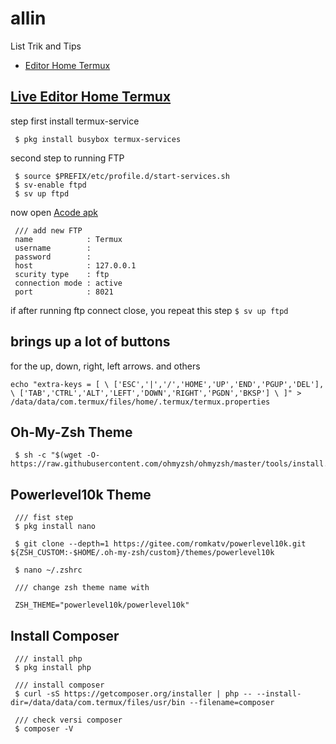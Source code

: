 # allin

 List Trik and Tips
 
 - [Editor Home Termux](#LiveTermux)






## [Live Editor Home Termux](#LiveTermux)

step first install termux-service 
````
 $ pkg install busybox termux-services
````
second step to running FTP
````
 $ source $PREFIX/etc/profile.d/start-services.sh
 $ sv-enable ftpd
 $ sv up ftpd
````
now open [Acode apk](https://play.google.com/store/apps/details?id=com.foxdebug.acodefree)
````
 /// add new FTP
 name            : Termux
 username        : 
 password        :
 host            : 127.0.0.1
 scurity type    : ftp
 connection mode : active
 port            : 8021

````
if after running ftp connect close, you repeat this step ` $ sv up ftpd `

## brings up a lot of buttons

for the up, down, right, left arrows. and others
````
echo "extra-keys = [ \ ['ESC','|','/','HOME','UP','END','PGUP','DEL'], \ ['TAB','CTRL','ALT','LEFT','DOWN','RIGHT','PGDN','BKSP'] \ ]" > /data/data/com.termux/files/home/.termux/termux.properties
````

## Oh-My-Zsh Theme

````
 $ sh -c "$(wget -O- https://raw.githubusercontent.com/ohmyzsh/ohmyzsh/master/tools/install.sh)"
````

## Powerlevel10k Theme

````
 /// fist step 
 $ pkg install nano
 
 $ git clone --depth=1 https://gitee.com/romkatv/powerlevel10k.git ${ZSH_CUSTOM:-$HOME/.oh-my-zsh/custom}/themes/powerlevel10k
 
 $ nano ~/.zshrc

 /// change zsh theme name with

 ZSH_THEME="powerlevel10k/powerlevel10k"

````

## Install Composer

````
 /// install php
 $ pkg install php

 /// install composer
 $ curl -sS https://getcomposer.org/installer | php -- --install-dir=/data/data/com.termux/files/usr/bin --filename=composer
 
 /// check versi composer
 $ composer -V

````



